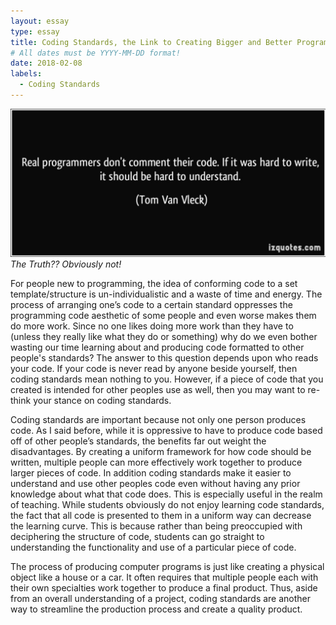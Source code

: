 ```yaml
---
layout: essay
type: essay
title: Coding Standards, the Link to Creating Bigger and Better Programs
# All dates must be YYYY-MM-DD format!
date: 2018-02-08
labels:
  - Coding Standards
---
```


<img class="ui medium right spaced image" src="../images/code_standards.png">*The Truth?? Obviously not!*

  For people new to programming, the idea of conforming code to a set template/structure is un-individualistic and a waste of time and energy. The process of arranging one’s code to a certain standard oppresses the programming code aesthetic of some people and even worse makes them do more work. Since no one likes doing more work than they have to (unless they really like what they do or something) why do we even bother wasting our time learning about and producing code formatted to other people's standards? The answer to this question depends upon who reads your code. If your code is never read by anyone beside yourself, then coding standards mean nothing to you. However, if a piece of code that you created is intended for other peoples use as well, then you may want to re-think your stance on coding standards. 

  Coding standards are important because not only one person produces code. As I said before, while it is oppressive to have to produce code based off of other people’s standards, the benefits far out weight the disadvantages. By creating a uniform framework for how code should be written, multiple people can more effectively work together to produce larger pieces of code. In addition coding standards make it easier to understand and use other peoples code even without having any prior knowledge about what that code does. This is especially useful in the realm of teaching. While students obviously do not enjoy learning code standards, the fact that all code is presented to them in a uniform way can decrease the learning curve. This is because rather than being preoccupied with deciphering the structure of code, students can go straight to understanding the functionality and use of a particular piece of code. 

  The process of producing computer programs is just like creating a physical object like a house or a car. It often requires that multiple people each with their own specialties work together to produce a final product. Thus, aside from an overall understanding of a project, coding standards are another way to streamline the production process and create a quality product. 
